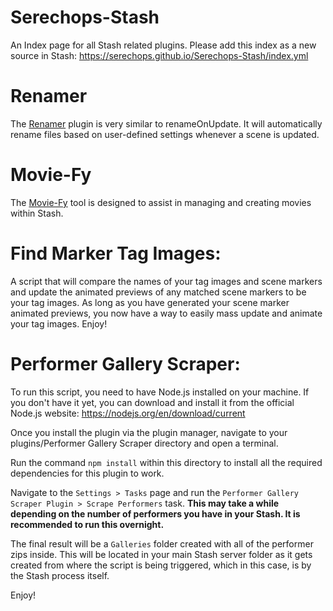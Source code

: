 # Serechops-Stash

An Index page for all Stash related plugins. Please add this index as a new source in Stash: https://serechops.github.io/Serechops-Stash/index.yml

# Renamer

The [Renamer](https://github.com/Serechops/Serechops-Stash/tree/main/plugins/Renamer#renamer) plugin is very similar to renameOnUpdate. It will automatically rename files based on user-defined settings whenever a scene is updated.

# Movie-Fy

The [Movie-Fy](https://github.com/Serechops/Serechops-Stash/tree/main/plugins/Movie-Fy#movie-fy) tool is designed to assist in managing and creating movies within Stash.

# Find Marker Tag Images: 

A script that will compare the names of your tag images and scene markers and update the animated previews of any matched scene markers to be your tag images. 
As long as you have generated your scene marker animated previews, you now have a way to easily mass update and animate your tag images. 
Enjoy!

# Performer Gallery Scraper:

To run this script, you need to have Node.js installed on your machine. If you don't have it yet, you can download and install it from the official Node.js website: https://nodejs.org/en/download/current

Once you install the plugin via the plugin manager, navigate to your plugins/Performer Gallery Scraper directory and open a terminal. 

Run the command `npm install` within this directory to install all the required dependencies for this plugin to work.

Navigate to the `Settings > Tasks` page and run the `Performer Gallery Scraper Plugin > Scrape Performers` task. **This may take a while depending on the number of performers you have in your Stash. It is recommended to run this overnight.**

The final result will be a `Galleries` folder created with all of the performer zips inside. This will be located in your main Stash server folder as it gets created from where the script is being triggered, which in this case, is by the Stash process itself.

Enjoy!
